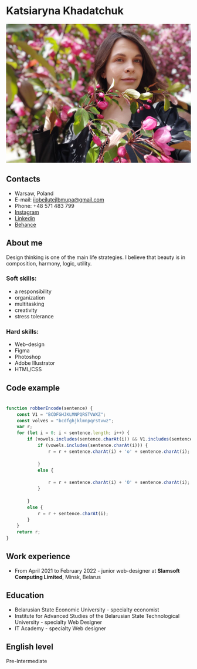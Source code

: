 # **Katsiaryna Khadatchuk**
![ava](img\photo_2022-06-10_20-26-14.jpg)
## **Contacts**
* Warsaw, Poland
* E-mail: iiobejlutejlbmupa@gmail.com
* Phone: +48 571 483 799
* [Instagram](https://www.instagram.com/) 
* [Linkedin](https://www.linkedin.com/in/ekateryna-khodotchuk)
* [Behance](https://www.behance.net/netsu6797)
## **About me**

Design thinking is one of the main life strategies. I believe that beauty is in composition, harmony, logic, utility.
### Soft skills:
- a responsibility
- organization
- multitasking
- creativity
- stress tolerance
### Hard skills:
- Web-design
- Figma
- Photoshop
- Adobe Illustrator
- HTML/CSS
## **Code example**
```javascript

function robberEncode(sentence) {
    const V1 = "BCDFGHJKLMNPQRSTVWXZ";
    const volves = "bcdfghjklmnpqrstvwz";
    var r;
    for (let i = 0; i < sentence.length; i++) {
        if (vowels.includes(sentence.charAt(i)) && V1.includes(sentence.charAt(i))) {
            if (vowels.includes(sentence.charAt(i))) {
                r = r + sentence.charAt(i) + 'o' + sentence.charAt(i);

            }
            else {

                r = r + sentence.charAt(i) + 'O' + sentence.charAt(i);
            }

        }
        else {
            r = r + sentence.charAt(i);
        }
    }
    return r;
}
```
## **Work experience**

+ From April 2021 to February 2022 -  junior web-designer at 
**Slamsoft Computing Limited**, Minsk, Belarus
## **Education**
- Belarusian State Economic University - specialty economist
- Institute for Advanced Studies of the Belarusian State Technological University - specialty Web Designer
- IT Academy - specialty Web designer

## **English level**
Pre-Intermediate